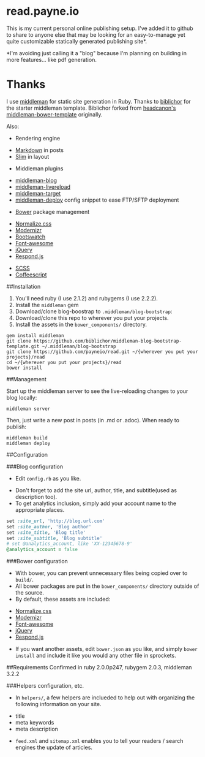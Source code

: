 # read.payne.io 

This is my current personal online publishing setup. I've added it to github to share to anyone else that may be looking for an 
easy-to-manage yet quite customizable statically generated publishing site\*. 

\*I'm avoiding just calling it a "blog" because I'm planning on building in more features... like pdf generation.

# Thanks

I use [middleman](http://middlemanapp.com) for static site generation in Ruby. Thanks to [biblichor](https://github.com/biblichor/middleman-blog-bootstrap-template) for the starter middleman template. Biblichor forked from [headcanon's middleman-bower-template](https://github.com/headcanon/middleman-bower-template) originally. 

Also:

* Rendering engine
 - [Markdown](http://daringfireball.net/projects/markdown/) in posts
 - [Slim](http://slim-lang.com/) in layout
* Middleman plugins
 - [middleman-blog](http://github.com/middleman/middleman-blog/)
 - [middleman-livereload](http://github.com/middleman/middleman-livereload)
 - [middleman-target](http://github.com/xunker/middleman-target) 
 - [middleman-deploy](http://github.com/tvaughan/middleman-deploy) config snippet to ease FTP/SFTP deployment
* [Bower](http://github.com/twitter/bower) package management
 - [Normalize.css](http://necolas.github.com/normalize.css) 
 - [Modernizr](http://modernizr.com)
 - [Bootswatch](http://bootswatch.com/)
 - [Font-awesome](http://fontawesome.io/)
 - [jQuery](http://jquery.com/)
 - [Respond.js](http://github.com/scottjehl/Respond)
* [SCSS](http://sass-lang.com)
* [Coffeescript](http://coffeescript.org/)

##Installation

1. You'll need ruby (I use 2.1.2) and rubygems (I use 2.2.2).
1. Install the `middleman` gem
1. Download/clone blog-boostrap to `.middleman/blog-bootstrap`: 
1. Download/clone this repo to wherever you put your projects.
1. Install the assets in the `bower_components/` directory.

```shell
gem install middleman
git clone https://github.com/biblichor/middleman-blog-bootstrap-template.git ~/.middleman/blog-bootstrap
git clone https://github.com/payneio/read.git ~/{wherever you put your projects}/read
cd ~/{wherever you put your projects}/read
bower install
```

##Management

Start up the middleman server to see the live-reloading changes to your blog locally:

```shell
middleman server
```

Then, just write a new post in posts (in .md or .adoc). When ready to publish:

```shell
middleman build
middleman deploy
```

##Configuration

###Blog configuration

* Edit `config.rb` as you like.
 - Don't forget to add the site url, author, title, and subtitle(used as description too).
 - To get analytics inclusion, simply add your account name to the appropriate places.

```ruby:config.rb
set :site_url, 'http://blog.url.com'
set :site_author, 'Blog author'
set :site_title, 'Blog title'
set :site_subtitle, 'Blog subtitle'
# set @analytics_account, like 'XX-12345678-9'
@analytics_account = false
```

###Bower configuration

* With bower, you can prevent unnecessary files being copied over to ```build/```.
* All bower packages are put in the ```bower_components/``` directory outside of the source. 
* By default, these assets are included:
 - [Normalize.css](http://necolas.github.com/normalize.css) 
 - [Modernizr](http://modernizr.com)
 - [Font-awesome](http://fontawesome.io/)
 - [jQuery](http://jquery.com/)
 - [Respond.js](http://github.com/scottjehl/Respond)
* If you want another assets, edit `bower.json` as you like, and simply ```bower install``` and include it like you would any other file in sprockets.

##Requirements
Confirmed in ruby 2.0.0p247, rubygem 2.0.3, middleman 3.2.2

###Helpers configuration, etc.

* In ```helpers/```, a few helpers are inclueded to help out with organizing the following information on your site.
 - title
 - meta keywords
 - meta description
* ```feed.xml``` and ```sitemap.xml``` enables you to tell your readers / search engines the update of articles.

